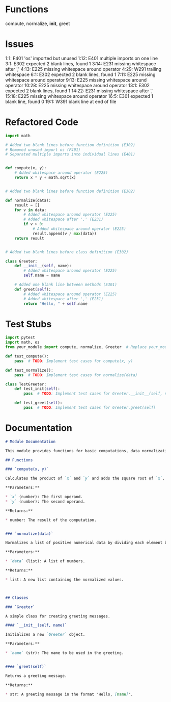 # Functions
compute, normalize, __init__, greet

# Issues
1:1: F401 'os' imported but unused
1:12: E401 multiple imports on one line
3:1: E302 expected 2 blank lines, found 1
3:14: E231 missing whitespace after ','
4:13: E225 missing whitespace around operator
4:29: W291 trailing whitespace
6:1: E302 expected 2 blank lines, found 1
7:11: E225 missing whitespace around operator
9:13: E225 missing whitespace around operator
10:28: E225 missing whitespace around operator
13:1: E302 expected 2 blank lines, found 1
14:22: E231 missing whitespace after ','
15:18: E225 missing whitespace around operator
16:5: E301 expected 1 blank line, found 0
19:1: W391 blank line at end of file

# Refactored Code
```python
import math

# Added two blank lines before function definition (E302)
# Removed unused import os (F401)
# Separated multiple imports into individual lines (E401)


def compute(x, y):
    # Added whitespace around operator (E225)
    return x * y + math.sqrt(x)


# Added two blank lines before function definition (E302)

def normalize(data):
    result = []
    for v in data:
        # Added whitespace around operator (E225)
        # Added whitespace after ',' (E231)
        if v > 0:
            # Added whitespace around operator (E225)
            result.append(v / max(data))
    return result


# Added two blank lines before class definition (E302)

class Greeter:
    def __init__(self, name):
        # Added whitespace around operator (E225)
        self.name = name

    # Added one blank line between methods (E301)
    def greet(self):
        # Added whitespace around operator (E225)
        # Added whitespace after ',' (E231)
        return "Hello, " + self.name

```

# Test Stubs
```python
import pytest
import math, os
from your_module import compute, normalize, Greeter  # Replace your_module

def test_compute():
    pass  # TODO: Implement test cases for compute(x, y)

def test_normalize():
    pass  # TODO: Implement test cases for normalize(data)

class TestGreeter:
    def test_init(self):
        pass  # TODO: Implement test cases for Greeter.__init__(self, name)

    def test_greet(self):
        pass  # TODO: Implement test cases for Greeter.greet(self)


```

# Documentation
```markdown
# Module Documentation

This module provides functions for basic computations, data normalization, and a greeting class.

## Functions

### `compute(x, y)`

Calculates the product of `x` and `y` and adds the square root of `x`.

**Parameters:**

* `x` (number): The first operand.
* `y` (number): The second operand.

**Returns:**

* number: The result of the computation.


### `normalize(data)`

Normalizes a list of positive numerical data by dividing each element by the maximum value in the list.  Ignores non-positive values.

**Parameters:**

* `data` (list): A list of numbers.

**Returns:**

* list: A new list containing the normalized values.



## Classes

### `Greeter`

A simple class for creating greeting messages.

#### `__init__(self, name)`

Initializes a new `Greeter` object.

**Parameters:**

* `name` (str): The name to be used in the greeting.


#### `greet(self)`

Returns a greeting message.

**Returns:**

* str: A greeting message in the format "Hello, [name]". 
```